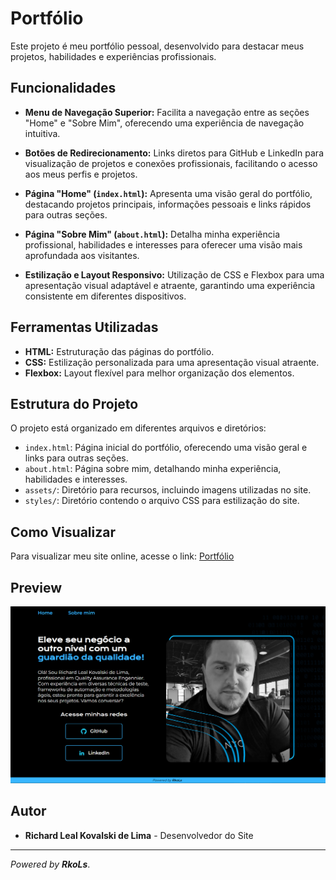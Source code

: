 # Portfólio

Este projeto é meu portfólio pessoal, desenvolvido para destacar meus projetos, habilidades e experiências profissionais.

## Funcionalidades

- **Menu de Navegação Superior:** Facilita a navegação entre as seções "Home" e "Sobre Mim", oferecendo uma experiência de navegação intuitiva.
  
- **Botões de Redirecionamento:** Links diretos para GitHub e LinkedIn para visualização de projetos e conexões profissionais, facilitando o acesso aos meus perfis e projetos.
  
- **Página "Home" (`index.html`):** Apresenta uma visão geral do portfólio, destacando projetos principais, informações pessoais e links rápidos para outras seções.
  
- **Página "Sobre Mim" (`about.html`):** Detalha minha experiência profissional, habilidades e interesses para oferecer uma visão mais aprofundada aos visitantes.
  
- **Estilização e Layout Responsivo:** Utilização de CSS e Flexbox para uma apresentação visual adaptável e atraente, garantindo uma experiência consistente em diferentes dispositivos.

## Ferramentas Utilizadas

- **HTML:** Estruturação das páginas do portfólio.
- **CSS:** Estilização personalizada para uma apresentação visual atraente.
- **Flexbox:** Layout flexível para melhor organização dos elementos.

## Estrutura do Projeto

O projeto está organizado em diferentes arquivos e diretórios:

- `index.html`: Página inicial do portfólio, oferecendo uma visão geral e links para outras seções.
- `about.html`: Página sobre mim, detalhando minha experiência, habilidades e interesses.
- `assets/`: Diretório para recursos, incluindo imagens utilizadas no site.
- `styles/`: Diretório contendo o arquivo CSS para estilização do site.

## Como Visualizar

Para visualizar meu site online, acesse o link: [Portfólio](https://portfolio-ruby-nine-91.vercel.app/index.html)

## Preview

![Preview do Site](https://github.com/RkoLs/portfolio/blob/main/assets/preview.png)

## Autor

- **Richard Leal Kovalski de Lima** - Desenvolvedor do Site

---

_Powered by **_RkoLs_**_.
